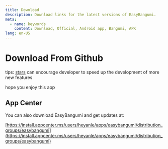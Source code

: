 ```yaml
---
title: Download
description: Download links for the latest versions of EasyBangumi.
meta:
  - name: keywords
    content: Download, Official, Android app, Bangumi, APK
lang: en-US
---
```


# Download From Github
tips: [stars](https://github.com/easybangumiorg/EasyBangumi) can encourage developer to speed up the development of more new features
 
hope you enjoy this app

<DownLoadAndWhatsNew/>

## App Center

You can also download EasyBangumi and get updates at:

[https://install.appcenter.ms/users/heyanle/apps/easybangumi/distribution_groups/easybangumi](https://install.appcenter.ms/users/heyanle/apps/easybangumi/distribution_groups/easybangumi)

